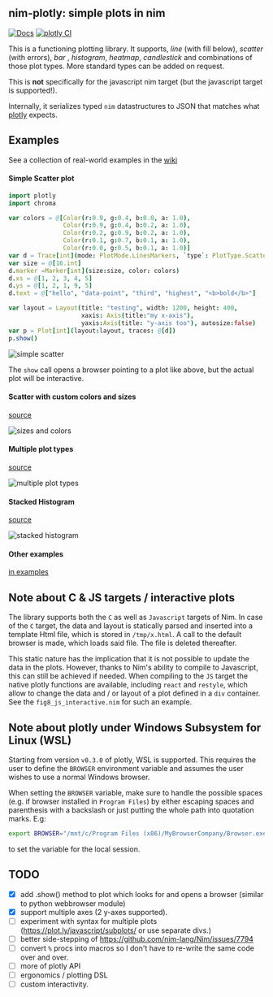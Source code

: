 ## nim-plotly: simple plots in nim

[![Docs](https://img.shields.io/badge/docs-latest-blue.svg)](http://scinim.github.io/nim-plotly/)
[![plotly CI](https://github.com/SciNim/nim-plotly/actions/workflows/ci.yml/badge.svg)](https://github.com/SciNim/nim-plotly/actions/workflows/ci.yml)

This is a functioning plotting library. It supports, *line* (with fill below), *scatter* (with errors), *bar*
, *histogram*, *heatmap*, *candlestick* and combinations of those plot types. More standard types can be added on request.


This is **not** specifically for the javascript nim target (but the
javascript target is supported!).

Internally, it serializes typed `nim` datastructures to JSON that matches what [plotly](https://plot.ly/javascript/) expects.

## Examples

See a collection of real-world examples in the [wiki](https://github.com/brentp/nim-plotly/wiki/Examples)

#### Simple Scatter plot

```Nim
import plotly
import chroma

var colors = @[Color(r:0.9, g:0.4, b:0.0, a: 1.0),
               Color(r:0.9, g:0.4, b:0.2, a: 1.0),
               Color(r:0.2, g:0.9, b:0.2, a: 1.0),
               Color(r:0.1, g:0.7, b:0.1, a: 1.0),
               Color(r:0.0, g:0.5, b:0.1, a: 1.0)]
var d = Trace[int](mode: PlotMode.LinesMarkers, `type`: PlotType.Scatter)
var size = @[16.int]
d.marker =Marker[int](size:size, color: colors)
d.xs = @[1, 2, 3, 4, 5]
d.ys = @[1, 2, 1, 9, 5]
d.text = @["hello", "data-point", "third", "highest", "<b>bold</b>"]

var layout = Layout(title: "testing", width: 1200, height: 400,
                    xaxis: Axis(title:"my x-axis"),
                    yaxis:Axis(title: "y-axis too"), autosize:false)
var p = Plot[int](layout:layout, traces: @[d])
p.show()
```

![simple scatter](https://user-images.githubusercontent.com/1739/39875828-e65293a8-542e-11e8-9b18-12130b8694c3.png)

The `show` call opens a browser pointing to a plot like above, but the actual plot will
be interactive.

#### Scatter with custom colors and sizes

[source](https://github.com/brentp/nim-plotly/blob/master/examples/fig2_scatter_colors_sizes.nim)

![sizes and colors](https://user-images.githubusercontent.com/1739/39875826-e641acaa-542e-11e8-9c05-c936c112f36c.png)

#### Multiple plot types

[source](https://github.com/brentp/nim-plotly/blob/master/examples/fig3_multiple_plot_types.nim)

![multiple plot types](https://user-images.githubusercontent.com/1739/39875825-e62d5c0a-542e-11e8-83be-cdbfa18cfec9.png)

#### Stacked Histogram

[source](https://github.com/brentp/nim-plotly/blob/master/examples/fig7_stacked_histogram.nim)

![stacked histogram](https://user-images.githubusercontent.com/1739/40438473-66ce8a6e-5e75-11e8-8f27-79cef2752e52.png)

#### Other examples

[in examples](https://github.com/brentp/nim-plotly/blob/master/examples/)


## Note about C & JS targets / interactive plots

The library supports both the `C` as well as `Javascript` targets of
Nim. In case of the `C` target, the data and layout is statically
parsed and inserted into a template Html file, which is stored in
`/tmp/x.html`. A call to the default browser is made, which loads said
file. The file is deleted thereafter.

This static nature has the implication that it is not possible to
update the data in the plots. However, thanks to Nim's ability to
compile to Javascript, this can still be achieved if needed. When
compiling to the `JS` target the native plotly functions are
available, including `react` and `restyle`, which allow to change the
data and / or layout of a plot defined in a `div` container. See the
`fig8_js_interactive.nim` for such an example.

## Note about plotly under Windows Subsystem for Linux (WSL)

Starting from version `v0.3.0` of plotly, WSL is supported. This
requires the user to define the `BROWSER` environment variable and
assumes the user wishes to use a normal Windows browser.

When setting the `BROWSER` variable, make sure to handle the possible
spaces (e.g. if browser installed in `Program Files`) by either
escaping spaces and parenthesis with a backslash or just putting the
whole path into quotation marks. E.g:

```sh
export BROWSER="/mnt/c/Program Files (x86)/MyBrowserCompany/Browser.exe"
```

to set the variable for the local session.


## TODO

+ [X] add .show() method to plot which looks for and opens a browser (similar to python webbrowser module)
+ [X] support multiple axes (2 y-axes supported).
+ [ ] experiment with syntax for multiple plots (https://plot.ly/javascript/subplots/ or use separate divs.)
+ [ ] better side-stepping of https://github.com/nim-lang/Nim/issues/7794
+ [ ] convert `%` procs into macros so I don't have to re-write the same code over and over.
+ [ ] more of plotly API
+ [ ] ergonomics / plotting DSL
+ [ ] custom interactivity.
